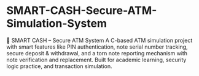 # SMART-CASH-Secure-ATM-Simulation-System
🔐 SMART CASH – Secure ATM System A C-based ATM simulation project with smart features like PIN authentication, note serial number tracking, secure deposit &amp; withdrawal, and a torn note reporting mechanism with note verification and replacement. Built for academic learning, security logic practice, and transaction simulation.
